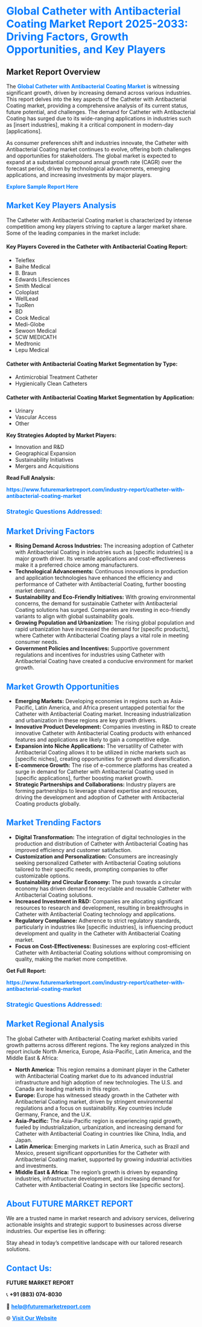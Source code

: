 <h1 style="color: #007BFF;">Global Catheter with Antibacterial Coating Market Report 2025-2033: Driving Factors, Growth Opportunities, and Key Players</h1>

<section id="overview">
<h2>Market Report Overview</h2>
<p>The <a href="https://www.futuremarketreport.com/industry-report/catheter-with-antibacterial-coating-market" style="color: #007BFF; text-decoration: none;"><strong>Global Catheter with Antibacterial Coating Market</strong></a> is witnessing significant growth, driven by increasing demand across various industries. This report delves into the key aspects of the Catheter with Antibacterial Coating market, providing a comprehensive analysis of its current status, future potential, and challenges. The demand for Catheter with Antibacterial Coating has surged due to its wide-ranging applications in industries such as [insert industries], making it a critical component in modern-day [applications].</p>
<p>As consumer preferences shift and industries innovate, the Catheter with Antibacterial Coating market continues to evolve, offering both challenges and opportunities for stakeholders. The global market is expected to expand at a substantial compound annual growth rate (CAGR) over the forecast period, driven by technological advancements, emerging applications, and increasing investments by major players.</p>
</section>

<section id="overview">
<p><a href="https://www.futuremarketreport.com/request-sample/reportId=79590" style="color: #007BFF; text-decoration: none;"><strong>Explore Sample Report Here</strong></a></p>
</section>

<section id="key-players">
<h2 style="color: #007BFF;">Market Key Players Analysis</h2>
<p>The Catheter with Antibacterial Coating market is characterized by intense competition among key players striving to capture a larger market share. Some of the leading companies in the market include:</p>
<h4>Key Players Covered in the Catheter with Antibacterial Coating Report:</h4>
<ul><li>Teleflex</li><li>Baihe Medical</li><li>B. Braun</li><li>Edwards Lifesciences</li><li>Smith Medical</li><li>Coloplast</li><li>WellLead</li><li>TuoRen</li><li>BD</li><li>Cook Medical</li><li>Medi-Globe</li><li>Sewoon Medical</li><li>SCW MEDICATH</li><li>Medtronic</li><li>Lepu Medical</li></ul>
<h4>Catheter with Antibacterial Coating Market Segmentation by Type:</h4>
<ul><li>Antimicrobial Treatment Catheter</li><li>Hygienically Clean Catheters</li></ul>

<h4>Catheter with Antibacterial Coating Market Segmentation by Application:</h4>
<ul><li>Urinary</li><li>Vascular Access</li><li>Other</li></ul>
<p><strong>Key Strategies Adopted by Market Players:</strong></p>
<ul>
<li>Innovation and R&D</li>
<li>Geographical Expansion</li>
<li>Sustainability Initiatives</li>
<li>Mergers and Acquisitions</li>
</ul>
</section>

<section>
<p><strong>Read Full Analysis: </strong></p><a href="https://www.futuremarketreport.com/industry-report/catheter-with-antibacterial-coating-market" style="color: #007BFF; text-decoration: none;"><strong>https://www.futuremarketreport.com/industry-report/catheter-with-antibacterial-coating-market</strong></a>
<h3 style="color: #007BFF;">Strategic Questions Addressed:</h3>
</section>

<section id="driving-factors">
<h2 style="color: #007BFF;">Market Driving Factors</h2>
<ul>
<li><strong>Rising Demand Across Industries:</strong> The increasing adoption of Catheter with Antibacterial Coating in industries such as [specific industries] is a major growth driver. Its versatile applications and cost-effectiveness make it a preferred choice among manufacturers.</li>
<li><strong>Technological Advancements:</strong> Continuous innovations in production and application technologies have enhanced the efficiency and performance of Catheter with Antibacterial Coating, further boosting market demand.</li>
<li><strong>Sustainability and Eco-Friendly Initiatives:</strong> With growing environmental concerns, the demand for sustainable Catheter with Antibacterial Coating solutions has surged. Companies are investing in eco-friendly variants to align with global sustainability goals.</li>
<li><strong>Growing Population and Urbanization:</strong> The rising global population and rapid urbanization have increased the demand for [specific products], where Catheter with Antibacterial Coating plays a vital role in meeting consumer needs.</li>
<li><strong>Government Policies and Incentives:</strong> Supportive government regulations and incentives for industries using Catheter with Antibacterial Coating have created a conducive environment for market growth.</li>
</ul>
</section>

<section id="growth-opportunities">
<h2 style="color: #007BFF;">Market Growth Opportunities</h2>
<ul>
<li><strong>Emerging Markets:</strong> Developing economies in regions such as Asia-Pacific, Latin America, and Africa present untapped potential for the Catheter with Antibacterial Coating market. Increasing industrialization and urbanization in these regions are key growth drivers.</li>
<li><strong>Innovative Product Development:</strong> Companies investing in R&D to create innovative Catheter with Antibacterial Coating products with enhanced features and applications are likely to gain a competitive edge.</li>
<li><strong>Expansion into Niche Applications:</strong> The versatility of Catheter with Antibacterial Coating allows it to be utilized in niche markets such as [specific niches], creating opportunities for growth and diversification.</li>
<li><strong>E-commerce Growth:</strong> The rise of e-commerce platforms has created a surge in demand for Catheter with Antibacterial Coating used in [specific applications], further boosting market growth.</li>
<li><strong>Strategic Partnerships and Collaborations:</strong> Industry players are forming partnerships to leverage shared expertise and resources, driving the development and adoption of Catheter with Antibacterial Coating products globally.</li>
</ul>
</section>

<section id="trending-factors">
<h2 style="color: #007BFF;">Market Trending Factors</h2>
<ul>
<li><strong>Digital Transformation:</strong> The integration of digital technologies in the production and distribution of Catheter with Antibacterial Coating has improved efficiency and customer satisfaction.</li>
<li><strong>Customization and Personalization:</strong> Consumers are increasingly seeking personalized Catheter with Antibacterial Coating solutions tailored to their specific needs, prompting companies to offer customizable options.</li>
<li><strong>Sustainability and Circular Economy:</strong> The push towards a circular economy has driven demand for recyclable and reusable Catheter with Antibacterial Coating solutions.</li>
<li><strong>Increased Investment in R&D:</strong> Companies are allocating significant resources to research and development, resulting in breakthroughs in Catheter with Antibacterial Coating technology and applications.</li>
<li><strong>Regulatory Compliance:</strong> Adherence to strict regulatory standards, particularly in industries like [specific industries], is influencing product development and quality in the Catheter with Antibacterial Coating market.</li>
<li><strong>Focus on Cost-Effectiveness:</strong> Businesses are exploring cost-efficient Catheter with Antibacterial Coating solutions without compromising on quality, making the market more competitive.</li>
</ul>
</section>

<section>
<p><strong>Get Full Report: </strong></p><a href="https://www.futuremarketreport.com/industry-report/catheter-with-antibacterial-coating-market" style="color: #007BFF; text-decoration: none;"><strong>https://www.futuremarketreport.com/industry-report/catheter-with-antibacterial-coating-market</strong></a>
<h3 style="color: #007BFF;">Strategic Questions Addressed:</h3>
</section>


<section id="regional-analysis">
<h2 style="color: #007BFF;">Market Regional Analysis</h2>
<p>The global Catheter with Antibacterial Coating market exhibits varied growth patterns across different regions. The key regions analyzed in this report include North America, Europe, Asia-Pacific, Latin America, and the Middle East & Africa:</p>
<ul>
<li><strong>North America:</strong> This region remains a dominant player in the Catheter with Antibacterial Coating market due to its advanced industrial infrastructure and high adoption of new technologies. The U.S. and Canada are leading markets in this region.</li>
<li><strong>Europe:</strong> Europe has witnessed steady growth in the Catheter with Antibacterial Coating market, driven by stringent environmental regulations and a focus on sustainability. Key countries include Germany, France, and the U.K.</li>
<li><strong>Asia-Pacific:</strong> The Asia-Pacific region is experiencing rapid growth, fueled by industrialization, urbanization, and increasing demand for Catheter with Antibacterial Coating in countries like China, India, and Japan.</li>
<li><strong>Latin America:</strong> Emerging markets in Latin America, such as Brazil and Mexico, present significant opportunities for the Catheter with Antibacterial Coating market, supported by growing industrial activities and investments.</li>
<li><strong>Middle East & Africa:</strong> The region’s growth is driven by expanding industries, infrastructure development, and increasing demand for Catheter with Antibacterial Coating in sectors like [specific sectors].</li>
</ul>
</section>

<footer>
<h2 style="color: #007BFF;">About FUTURE MARKET REPORT</h2>
<p>We are a trusted name in market research and advisory services, delivering actionable insights and strategic support to businesses across diverse industries. Our expertise lies in offering:</p>

<p>Stay ahead in today’s competitive landscape with our tailored research solutions.</p>

<h2 style="color: #007BFF;">Contact Us:</h2>
<p><strong>FUTURE MARKET REPORT</strong></p>
<p>📞 <strong>+91 (883) 074-8030</strong></p>
<p>📧 <strong><a href="mailto:help@futuremarketreport.com" style="color: #007BFF;">help@futuremarketreport.com</a></strong></p>
<p>🌐 <strong><a href="https://www.futuremarketreport.com/" style="color: #007BFF;">Visit Our Website</a></strong></p>
</footer>